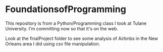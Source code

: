 # FoundationsofProgramming
This repository is from a Python/Programming class I took at Tulane University. I'm 
committing now so that it's on the web.

Look at the finalProject folder to see some analysis of Airbnbs in the New Orleans area I did 
using csv file manipulation.
